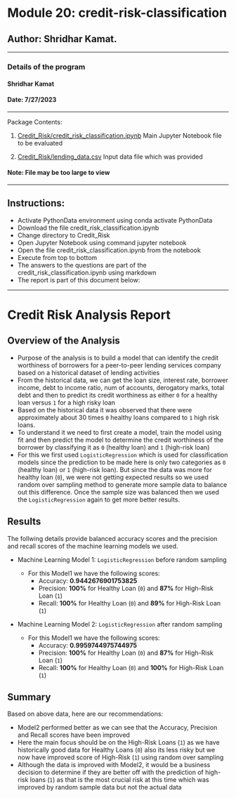 # Module 20: credit-risk-classification

## Author: Shridhar Kamat.
<hr>

### Details of the program 
#### Shridhar Kamat
#### Date: 7/27/2023
<hr>
Package Contents:

1. [Credit_Risk/credit_risk_classification.ipynb](https://github.com/shriparna/credit-risk-classification/blob/main/Credit_Risk/credit_risk_classification.ipynb) Main Jupyter Notebook file to be evaluated

2. [Credit_Risk/lending_data.csv](https://github.com/shriparna/credit-risk-classification/blob/main/Credit_Risk/lending_data.csv) Input data file which was provided

#### Note: File may be too large to view

<hr>

## Instructions:

- Activate PythonData environment using conda activate PythonData
- Download the file credit_risk_classification.ipynb
- Change directory to Credit_Risk
- Open Jupyter Notebook using command jupyter notebook
- Open the file credit_risk_classification.ipynb from the notebook
- Execute from top to bottom   
- The answers to the questions are part of the credit_risk_classification.ipynb using markdown
- The report is part of this document below:

<hr>

# Credit Risk Analysis Report

## Overview of the Analysis

* Purpose of the analysis is to build a model that can identify the credit worthiness of borrowers for a peer-to-peer lending services company based on a historical dataset of lending activities
* From the historical data, we can get the loan size,	interest rate, borrower income,	debt to income ratio,	num of accounts, derogatory marks, total debt and then to predict its credit worthiness as either `0` for a healthy loan versus `1` for a high risky loan
* Based on the historical data it was observed that there were approximately about 30 times `0` healthy loans compared to `1` high risk loans. 
* To understand it we need to first create a model, train the model using fit and then predict the model to determine the credit worthiness of the borrower by classifying it as `0` (healthy loan) and `1` (high-risk loan)
* For this we first used `LogisticRegression` which is used for classification models since the prediction to be made here is only two categories as `0` (healthy loan) or `1` (high-risk loan). But since the data was more for healthy loan (`0`), we were not getting expected results so we used random over sampling method to generate more sample data to balance out this difference. Once the sample size was balanced then we used the `LogisticRegression` again to get more better results.

## Results

The follwing details provide balanced accuracy scores and the precision and recall scores of the machine learning models we used.

* Machine Learning Model 1: `LogisticRegression` before random sampling 
  * For this Model1 we have the following scores:
    * Accuracy: **0.9442676901753825**
    * Precision: **100%** for Healthy Loan (`0`) and **87%** for High-Risk Loan (`1`)
    * Recall: **100%** for Healthy Loan (`0`) and **89%** for High-Risk Loan (`1`)

* Machine Learning Model 2: `LogisticRegression` after random sampling 
  * For this Model1 we have the following scores:
    * Accuracy: **0.9959744975744975**
    * Precision: **100%** for Healthy Loan (`0`) and **87%** for High-Risk Loan (`1`)
    * Recall: **100%** for Healthy Loan (`0`) and **100%** for High-Risk Loan (`1`)

## Summary
Based on above data, here are our recommendations:
* Model2 performed better as we can see that the Accuracy, Precision and Recall scores have been improved 
* Here the main focus should be on the High-Risk Loans (`1`) as we have historically good data for Healthy Loans (`0`) also its less risky but we now have improved score of High-Risk (`1`) using random over sampling
* Although the data is improved with Model2, it would be a business decision to determine if they are better off with the prediction of high-risk loans (`1`) as that is the most crucial risk at this time which was improved by random sample data but not the actual data
